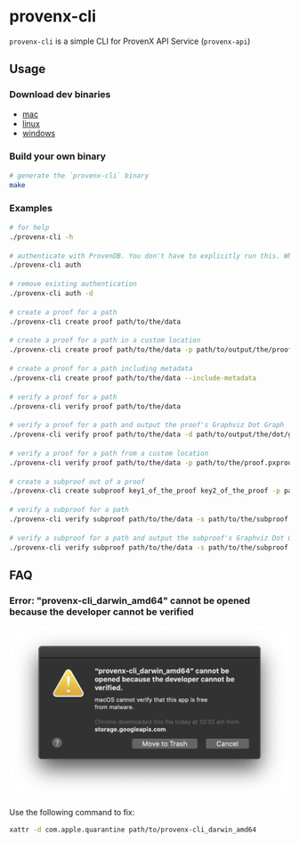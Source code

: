 # provenx-cli

`provenx-cli` is a simple CLI for ProvenX API Service (`provenx-api`)

## Usage

### Download dev binaries

- [mac](https://storage.googleapis.com/provendb-dev/provenx-cli/provenx-cli_darwin_amd64)
- [linux](https://storage.googleapis.com/provendb-dev/provenx-cli/provenx-cli_linux_amd64)
- [windows](https://storage.googleapis.com/provendb-dev/provenx-cli/provenx-cli_windows_amd64.exe)

### Build your own binary

```bash
# generate the `provenx-cli` binary
make
```

### Examples

```bash
# for help
./provenx-cli -h

# authenticate with ProvenDB. You don't have to explicitly run this. When you execute a command that requires authentication, it will be automatically run
./provenx-cli auth

# remove existing authentication
./provenx-cli auth -d

# create a proof for a path
./provenx-cli create proof path/to/the/data

# create a proof for a path in a custom location
./provenx-cli create proof path/to/the/data -p path/to/output/the/proof.pxproof

# create a proof for a path including metadata
./provenx-cli create proof path/to/the/data --include-metadata

# verify a proof for a path
./provenx-cli verify proof path/to/the/data

# verify a proof for a path and output the proof's Graphviz Dot Graph
./provenx-cli verify proof path/to/the/data -d path/to/output/the/dot/graph.dot

# verify a proof for a path from a custom location
./provenx-cli verify proof path/to/the/data -p path/to/the/proof.pxproof

# create a subproof out of a proof
./provenx-cli create subproof key1_of_the_proof key2_of_the_proof -p path/to/the/proof.pxproof -s path/to/output/the/subproof.pxsubproof

# verify a subproof for a path
./provenx-cli verify subproof path/to/the/data -s path/to/the/subproof.pxsubproof

# verify a subproof for a path and output the subproof's Graphviz Dot Graph
./provenx-cli verify subproof path/to/the/data -s path/to/the/subproof.pxsubproof -d path/to/output/the/dot/graph.dot
```

## FAQ

### Error: "provenx-cli_darwin_amd64" cannot be opened because the developer cannot be verified

![Mac Cannot Open Issue](docs/images/mac_cannot_open_issue.png)

Use the following command to fix:

```bash
xattr -d com.apple.quarantine path/to/provenx-cli_darwin_amd64
```
